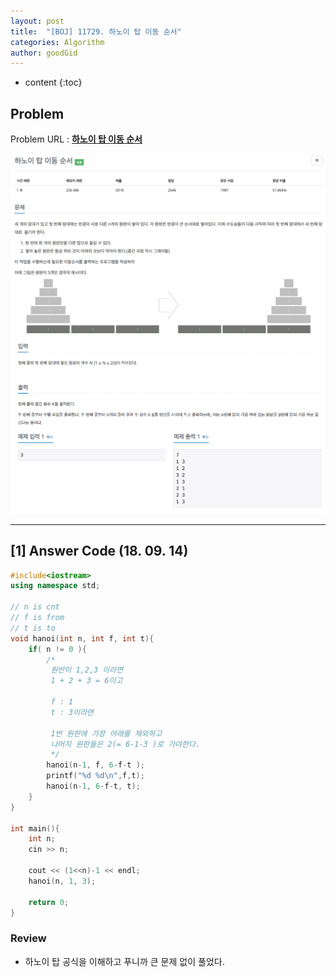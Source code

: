 ```yaml
---
layout: post
title:  "[BOJ] 11729. 하노이 탑 이동 순서"
categories: Algorithm
author: goodGid
---
```

* content
{:toc}

## Problem

Problem URL : **[하노이 탑 이동 순서](https://www.acmicpc.net/problem/11729)**


![](/assets/img/algorithm/11729_1.png)
![](/assets/img/algorithm/11729_2.png)













---


## [1] Answer Code (18. 09. 14)

``` cpp
#include<iostream>
using namespace std;

// n is cnt
// f is from
// t is to
void hanoi(int n, int f, int t){
    if( n != 0 ){
        /*
         원반이 1,2,3 이라면
         1 + 2 + 3 = 6이고
         
         f : 1
         t : 3이라면
         
         1번 원판에 가장 아래를 제외하고
         나머지 원판들은 2(= 6-1-3 )로 가야한다.
         */
        hanoi(n-1, f, 6-f-t );
        printf("%d %d\n",f,t);
        hanoi(n-1, 6-f-t, t);
    }
}

int main(){
    int n;
    cin >> n;
    
    cout << (1<<n)-1 << endl;
    hanoi(n, 1, 3);

    return 0;
}
```

### Review

* 하노이 탑 공식을 이해하고 푸니까 큰 문제 없이 풀었다.